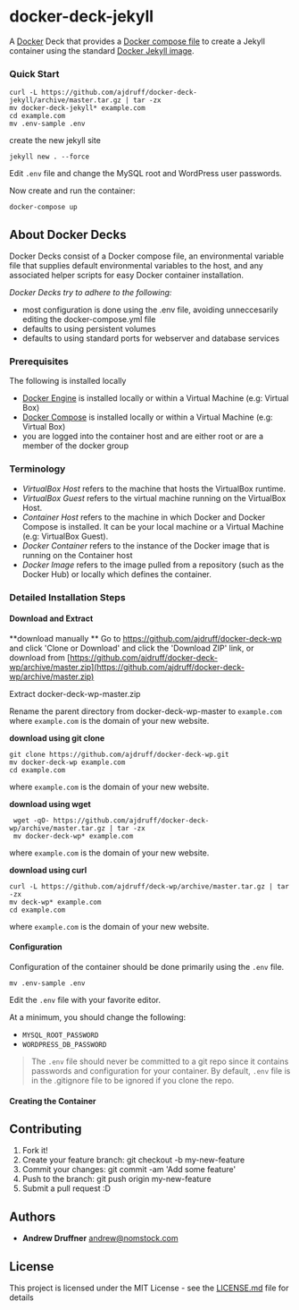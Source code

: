 # docker-deck-jekyll

A [Docker](https://www.docker.com/what-docker) Deck that provides a [Docker compose file](https://docs.docker.com/compose/compose-file/) to create a Jekyll container using the standard [Docker Jekyll image](https://hub.docker.com/_/jekyll/).


### Quick Start


    curl -L https://github.com/ajdruff/docker-deck-jekyll/archive/master.tar.gz | tar -zx
    mv docker-deck-jekyll* example.com
    cd example.com
    mv .env-sample .env


create the new jekyll site

    jekyll new . --force




Edit `.env` file and change the MySQL root and WordPress user passwords.

Now create and run the container:

    docker-compose up





## About Docker Decks

Docker Decks consist of a Docker compose file, an environmental variable file that supplies default environmental variables to the host, and any associated helper scripts for easy Docker container installation.

*Docker Decks try to adhere to the following:*

* most configuration is done using the .env file, avoiding unneccesarily editing the docker-compose.yml file
* defaults to using persistent volumes
* defaults to using standard ports for webserver and database services



### Prerequisites

The following is installed locally 

* [Docker Engine](https://docs.docker.com/engine/installation/) is installed locally or within a Virtual Machine (e.g: Virtual Box)
* [Docker Compose](https://docs.docker.com/compose/) is installed locally or within a Virtual Machine (e.g: Virtual Box)
* you are logged into the container host and are either root or are a member of the docker group

### Terminology

* *VirtualBox Host* refers to the machine that hosts the VirtualBox runtime. 
* *VirtualBox Guest* refers to the virtual machine running on the VirtualBox Host.
* *Container Host* refers to the machine in which Docker and Docker Compose is installed. It can be your local machine or a Virtual Machine (e.g: VirtualBox Guest).
* *Docker Container* refers to the instance of the Docker image that is running on the Container host 
* *Docker Image* refers to the image pulled from a repository (such as the Docker Hub) or locally which defines the container.





### Detailed Installation Steps

#### Download and Extract
**download manually
**
Go to https://github.com/ajdruff/docker-deck-wp and click 'Clone or Download' and click the 'Download ZIP' link, or download from [https://github.com/ajdruff/docker-deck-wp/archive/master.zip](https://github.com/ajdruff/docker-deck-wp/archive/master.zip)

Extract docker-deck-wp-master.zip

Rename the parent directory from docker-deck-wp-master to `example.com` where `example.com` is the domain of your new website.

**download using git clone**


    git clone https://github.com/ajdruff/docker-deck-wp.git
    mv docker-deck-wp example.com
    cd example.com

where `example.com` is the domain of your new website.

**download using wget**


     wget -qO- https://github.com/ajdruff/docker-deck-wp/archive/master.tar.gz | tar -zx
     mv docker-deck-wp* example.com

where `example.com` is the domain of your new website.

**download using curl**


    curl -L https://github.com/ajdruff/deck-wp/archive/master.tar.gz | tar -zx
    mv deck-wp* example.com
    cd example.com

where `example.com` is the domain of your new website.

#### Configuration

Configuration of the container should be done primarily using the `.env` file.

    mv .env-sample .env

Edit the `.env` file with your favorite editor. 

At a minimum, you should change the following:

* `MYSQL_ROOT_PASSWORD`
* `WORDPRESS_DB_PASSWORD`



>The `.env` file should never be committed to a git repo since it contains passwords and configuration for your container. By default, `.env` file is in the .gitignore file to be ignored if you clone the repo.







#### Creating the Container



## Contributing

1. Fork it!
2. Create your feature branch: git checkout -b my-new-feature
3. Commit your changes: git commit -am 'Add some feature'
4. Push to the branch: git push origin my-new-feature
5. Submit a pull request :D




## Authors

* **Andrew Druffner** andrew@nomstock.com

## License

This project is licensed under the MIT License - see the [LICENSE.md](LICENSE.md) file for details

